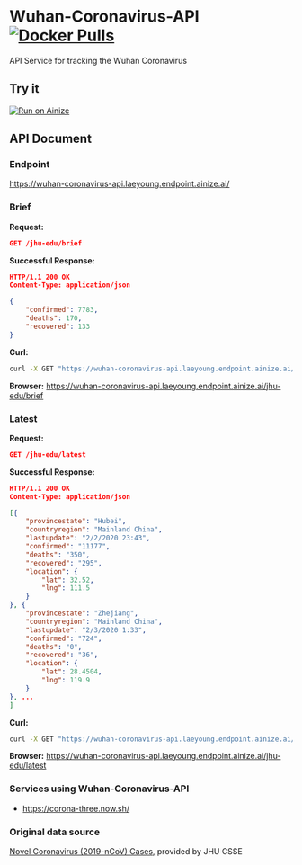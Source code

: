 # Wuhan-Coronavirus-API [![Docker Pulls](https://img.shields.io/docker/pulls/laeyoung/wuhan-coronavirus-api?style=plastic)](https://hub.docker.com/r/laeyoung/wuhan-coronavirus-api/)


API Service for tracking the Wuhan Coronavirus

## Try it
[![Run on Ainize](https://ainize.ai/static/images/run_on_ainize_button.svg)](https://ainize.web.app/redirect?git_repo=github.com/Laeyoung/Wuhan-Coronavirus-API)

## API Document

### Endpoint
https://wuhan-coronavirus-api.laeyoung.endpoint.ainize.ai/

### Brief

**Request:**
```json
GET /jhu-edu/brief
```
**Successful Response:**
```json
HTTP/1.1 200 OK
Content-Type: application/json

{
	"confirmed": 7783,
	"deaths": 170,
	"recovered": 133
}
```

**Curl:**
```sh
curl -X GET "https://wuhan-coronavirus-api.laeyoung.endpoint.ainize.ai/jhu-edu/brief" -H "accept: application/json"
```

**Browser:**
https://wuhan-coronavirus-api.laeyoung.endpoint.ainize.ai/jhu-edu/brief

### Latest

**Request:**
```json
GET /jhu-edu/latest
```
**Successful Response:**
```json
HTTP/1.1 200 OK
Content-Type: application/json

[{
	"provincestate": "Hubei",
	"countryregion": "Mainland China",
	"lastupdate": "2/2/2020 23:43",
	"confirmed": "11177",
	"deaths": "350",
	"recovered": "295",
	"location": {
		"lat": 32.52,
		"lng": 111.5
	}
}, {
	"provincestate": "Zhejiang",
	"countryregion": "Mainland China",
	"lastupdate": "2/3/2020 1:33",
	"confirmed": "724",
	"deaths": "0",
	"recovered": "36",
	"location": {
		"lat": 28.4504,
		"lng": 119.9
	}
}, ...
]
```

**Curl:**
```sh
curl -X GET "https://wuhan-coronavirus-api.laeyoung.endpoint.ainize.ai/jhu-edu/latest" -H "accept: application/json"
```

**Browser:**
https://wuhan-coronavirus-api.laeyoung.endpoint.ainize.ai/jhu-edu/latest

### Services using Wuhan-Coronavirus-API
- https://corona-three.now.sh/

### Original data source
[Novel Coronavirus (2019-nCoV) Cases](https://docs.google.com/spreadsheets/d/1wQVypefm946ch4XDp37uZ-wartW4V7ILdg-qYiDXUHM), provided by JHU CSSE

